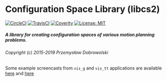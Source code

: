 # Configuration Space Library (libcs2)
[![CircleCI](https://circleci.com/gh/pdobrowo/libcs2.svg?style=svg)](https://circleci.com/gh/pdobrowo/libcs2)
[![TravisCI](https://travis-ci.org/pdobrowo/libcs2.svg?branch=master)](https://travis-ci.org/pdobrowo/libcs2)
[![Coverity](https://scan.coverity.com/projects/11381/badge.svg)](https://scan.coverity.com/projects/11381)
[![License: MIT](https://img.shields.io/badge/License-MIT-yellow.svg)](https://opensource.org/licenses/MIT)
##### A library for creating configuration spaces of various motion planning problems.
###### Copyright (c) 2015-2019 Przemysław Dobrowolski

Some example screencasts from `vis_g` and `vis_tt` applications are available [here](http://www.youtube.com/watch?v=cz0CRMBbbuA) and [here](http://www.youtube.com/watch?v=wXIMYdeLCDQ)
